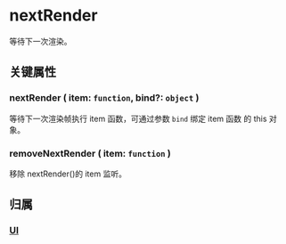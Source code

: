 # nextRender

等待下一次渲染。

## 关键属性

### nextRender ( item: `function`, bind?: `object` )

等待下一次渲染帧执行 item 函数，可通过参数 `bind` 绑定 item 函数 的 this 对象。

### removeNextRender ( item: `function` )

移除 nextRender()的 item 监听。

## 归属

### [UI](/reference/display/UI.md#基础属性)
